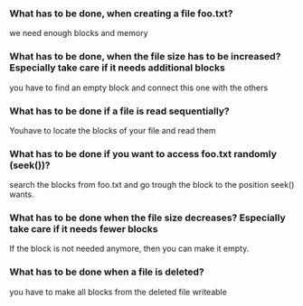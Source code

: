 ### What has to be done, when creating a file foo.txt?
we need enough blocks and memory

### What has to be done, when the file size has to be increased? Especially take care if it needs additional blocks
you have to find an empty block and connect this one with the others

### What has to be done if a file is read sequentially? 
Youhave to locate the blocks of your file and read them

### What has to be done if you want to access foo.txt randomly (seek())?
search the blocks from foo.txt and go trough the block to the position seek() wants.

### What has to be done when the file size decreases? Especially take care if it needs fewer blocks
If the block is not needed anymore, then you can make it empty.

### What has to be done when a file is deleted?
you have to make all blocks from the deleted file writeable

